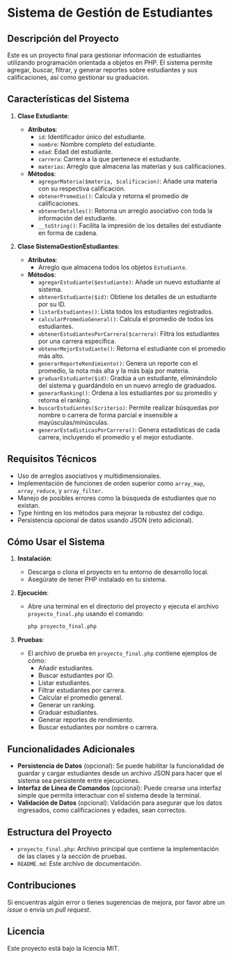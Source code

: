 # Sistema de Gestión de Estudiantes

## Descripción del Proyecto

Este es un proyecto final para gestionar información de estudiantes utilizando programación orientada a objetos en PHP. El sistema permite agregar, buscar, filtrar, y generar reportes sobre estudiantes y sus calificaciones, así como gestionar su graduación.

## Características del Sistema

1. **Clase Estudiante**:
   - **Atributos**: 
     - `id`: Identificador único del estudiante.
     - `nombre`: Nombre completo del estudiante.
     - `edad`: Edad del estudiante.
     - `carrera`: Carrera a la que pertenece el estudiante.
     - `materias`: Arreglo que almacena las materias y sus calificaciones.
   - **Métodos**:
     - `agregarMateria($materia, $calificacion)`: Añade una materia con su respectiva calificación.
     - `obtenerPromedio()`: Calcula y retorna el promedio de calificaciones.
     - `obtenerDetalles()`: Retorna un arreglo asociativo con toda la información del estudiante.
     - `__toString()`: Facilita la impresión de los detalles del estudiante en forma de cadena.

2. **Clase SistemaGestionEstudiantes**:
   - **Atributos**: 
     - Arreglo que almacena todos los objetos `Estudiante`.
   - **Métodos**:
     - `agregarEstudiante($estudiante)`: Añade un nuevo estudiante al sistema.
     - `obtenerEstudiante($id)`: Obtiene los detalles de un estudiante por su ID.
     - `listarEstudiantes()`: Lista todos los estudiantes registrados.
     - `calcularPromedioGeneral()`: Calcula el promedio de todos los estudiantes.
     - `obtenerEstudiantesPorCarrera($carrera)`: Filtra los estudiantes por una carrera específica.
     - `obtenerMejorEstudiante()`: Retorna el estudiante con el promedio más alto.
     - `generarReporteRendimiento()`: Genera un reporte con el promedio, la nota más alta y la más baja por materia.
     - `graduarEstudiante($id)`: Gradúa a un estudiante, eliminándolo del sistema y guardándolo en un nuevo arreglo de graduados.
     - `generarRanking()`: Ordena a los estudiantes por su promedio y retorna el ranking.
     - `buscarEstudiantes($criterio)`: Permite realizar búsquedas por nombre o carrera de forma parcial e insensible a mayúsculas/minúsculas.
     - `generarEstadisticasPorCarrera()`: Genera estadísticas de cada carrera, incluyendo el promedio y el mejor estudiante.

## Requisitos Técnicos

- Uso de arreglos asociativos y multidimensionales.
- Implementación de funciones de orden superior como `array_map`, `array_reduce`, y `array_filter`.
- Manejo de posibles errores como la búsqueda de estudiantes que no existan.
- Type hinting en los métodos para mejorar la robustez del código.
- Persistencia opcional de datos usando JSON (reto adicional).

## Cómo Usar el Sistema

1. **Instalación**:
   - Descarga o clona el proyecto en tu entorno de desarrollo local.
   - Asegúrate de tener PHP instalado en tu sistema.

2. **Ejecución**:
   - Abre una terminal en el directorio del proyecto y ejecuta el archivo `proyecto_final.php` usando el comando:
     ```bash
     php proyecto_final.php
     ```

3. **Pruebas**:
   - El archivo de prueba en `proyecto_final.php` contiene ejemplos de cómo:
     - Añadir estudiantes.
     - Buscar estudiantes por ID.
     - Listar estudiantes.
     - Filtrar estudiantes por carrera.
     - Calcular el promedio general.
     - Generar un ranking.
     - Graduar estudiantes.
     - Generar reportes de rendimiento.
     - Buscar estudiantes por nombre o carrera.

## Funcionalidades Adicionales

- **Persistencia de Datos** (opcional): Se puede habilitar la funcionalidad de guardar y cargar estudiantes desde un archivo JSON para hacer que el sistema sea persistente entre ejecuciones.
- **Interfaz de Línea de Comandos** (opcional): Puede crearse una interfaz simple que permita interactuar con el sistema desde la terminal.
- **Validación de Datos** (opcional): Validación para asegurar que los datos ingresados, como calificaciones y edades, sean correctos.

## Estructura del Proyecto

- `proyecto_final.php`: Archivo principal que contiene la implementación de las clases y la sección de pruebas.
- `README.md`: Este archivo de documentación.

## Contribuciones

Si encuentras algún error o tienes sugerencias de mejora, por favor abre un *issue* o envía un *pull request*.

## Licencia

Este proyecto está bajo la licencia MIT.

